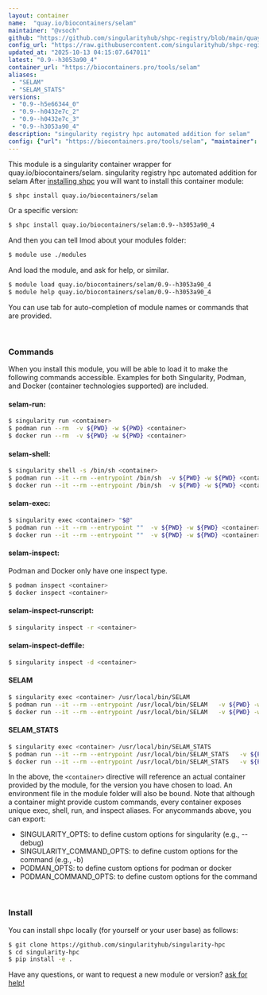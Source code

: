 ```yaml
---
layout: container
name:  "quay.io/biocontainers/selam"
maintainer: "@vsoch"
github: "https://github.com/singularityhub/shpc-registry/blob/main/quay.io/biocontainers/selam/container.yaml"
config_url: "https://raw.githubusercontent.com/singularityhub/shpc-registry/main/quay.io/biocontainers/selam/container.yaml"
updated_at: "2025-10-13 04:15:07.647011"
latest: "0.9--h3053a90_4"
container_url: "https://biocontainers.pro/tools/selam"
aliases:
 - "SELAM"
 - "SELAM_STATS"
versions:
 - "0.9--h5e66344_0"
 - "0.9--h0432e7c_2"
 - "0.9--h0432e7c_3"
 - "0.9--h3053a90_4"
description: "singularity registry hpc automated addition for selam"
config: {"url": "https://biocontainers.pro/tools/selam", "maintainer": "@vsoch", "description": "singularity registry hpc automated addition for selam", "latest": {"0.9--h3053a90_4": "sha256:c76b09a8e43d6ebc42a9b3e0480d4bbced868560e12cf8f39d3ce29cc6fa974a"}, "tags": {"0.9--h5e66344_0": "sha256:8198f72a7136a90900d0effd0aee9d7c4a2d5c24efec729ab4bf3ad9c6024927", "0.9--h0432e7c_2": "sha256:7ede757fed3993f42972fdd993ebdab601edce833bf6f15c88c2d500051d3aa4", "0.9--h0432e7c_3": "sha256:d7e442f862279ace7643866417a4827bbc0e95793bef1812b6a0d43a7e68bcf2", "0.9--h3053a90_4": "sha256:c76b09a8e43d6ebc42a9b3e0480d4bbced868560e12cf8f39d3ce29cc6fa974a"}, "docker": "quay.io/biocontainers/selam", "aliases": {"SELAM": "/usr/local/bin/SELAM", "SELAM_STATS": "/usr/local/bin/SELAM_STATS"}}
---
```


This module is a singularity container wrapper for quay.io/biocontainers/selam.
singularity registry hpc automated addition for selam
After [installing shpc](#install) you will want to install this container module:


```bash
$ shpc install quay.io/biocontainers/selam
```

Or a specific version:

```bash
$ shpc install quay.io/biocontainers/selam:0.9--h3053a90_4
```

And then you can tell lmod about your modules folder:

```bash
$ module use ./modules
```

And load the module, and ask for help, or similar.

```bash
$ module load quay.io/biocontainers/selam/0.9--h3053a90_4
$ module help quay.io/biocontainers/selam/0.9--h3053a90_4
```

You can use tab for auto-completion of module names or commands that are provided.

<br>

### Commands

When you install this module, you will be able to load it to make the following commands accessible.
Examples for both Singularity, Podman, and Docker (container technologies supported) are included.

#### selam-run:

```bash
$ singularity run <container>
$ podman run --rm  -v ${PWD} -w ${PWD} <container>
$ docker run --rm  -v ${PWD} -w ${PWD} <container>
```

#### selam-shell:

```bash
$ singularity shell -s /bin/sh <container>
$ podman run --it --rm --entrypoint /bin/sh  -v ${PWD} -w ${PWD} <container>
$ docker run --it --rm --entrypoint /bin/sh  -v ${PWD} -w ${PWD} <container>
```

#### selam-exec:

```bash
$ singularity exec <container> "$@"
$ podman run --it --rm --entrypoint ""  -v ${PWD} -w ${PWD} <container> "$@"
$ docker run --it --rm --entrypoint ""  -v ${PWD} -w ${PWD} <container> "$@"
```

#### selam-inspect:

Podman and Docker only have one inspect type.

```bash
$ podman inspect <container>
$ docker inspect <container>
```

#### selam-inspect-runscript:

```bash
$ singularity inspect -r <container>
```

#### selam-inspect-deffile:

```bash
$ singularity inspect -d <container>
```


#### SELAM

```bash
$ singularity exec <container> /usr/local/bin/SELAM
$ podman run --it --rm --entrypoint /usr/local/bin/SELAM   -v ${PWD} -w ${PWD} <container> -c " $@"
$ docker run --it --rm --entrypoint /usr/local/bin/SELAM   -v ${PWD} -w ${PWD} <container> -c " $@"
```


#### SELAM_STATS

```bash
$ singularity exec <container> /usr/local/bin/SELAM_STATS
$ podman run --it --rm --entrypoint /usr/local/bin/SELAM_STATS   -v ${PWD} -w ${PWD} <container> -c " $@"
$ docker run --it --rm --entrypoint /usr/local/bin/SELAM_STATS   -v ${PWD} -w ${PWD} <container> -c " $@"
```



In the above, the `<container>` directive will reference an actual container provided
by the module, for the version you have chosen to load. An environment file in the
module folder will also be bound. Note that although a container
might provide custom commands, every container exposes unique exec, shell, run, and
inspect aliases. For anycommands above, you can export:

 - SINGULARITY_OPTS: to define custom options for singularity (e.g., --debug)
 - SINGULARITY_COMMAND_OPTS: to define custom options for the command (e.g., -b)
 - PODMAN_OPTS: to define custom options for podman or docker
 - PODMAN_COMMAND_OPTS: to define custom options for the command

<br>

### Install

You can install shpc locally (for yourself or your user base) as follows:

```bash
$ git clone https://github.com/singularityhub/singularity-hpc
$ cd singularity-hpc
$ pip install -e .
```

Have any questions, or want to request a new module or version? [ask for help!](https://github.com/singularityhub/singularity-hpc/issues)